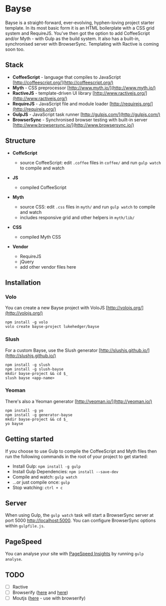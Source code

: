 # Bayse

Bayse is a straight-forward, ever-evolving, hyphen-loving project starter template. In its most basic form it is an HTML boilerplate with a CSS grid system and RequireJS. You've then got the option to add CoffeeScript and/or Myth - with Gulp as the build system. It also has a built-in, synchronised server with BrowserSync. Templating with Ractive is coming soon too.

## Stack

- **CoffeeScript** - language that compiles to JavaScript [http://coffeescript.org/](http://coffeescript.org/)
- **Myth** - CSS preprocessor [http://www.myth.io/](http://www.myth.io/)
- **RactiveJS** - template-driven UI library [http://www.ractivejs.org/](http://www.ractivejs.org/)
- **RequireJS** - JavaScript file and module loader [http://requirejs.org/](http://requirejs.org/)
- **GulpJS** - JavaScript task runner [http://gulpjs.com/](http://gulpjs.com/)
- **BrowserSync** - Synchronised browser testing with built-in server [http://www.browsersync.io/](http://www.browsersync.io/)

## Structure

- **CoffeScript**
    - source CoffeeScript: edit `.coffee` files in `coffee/` and run `gulp watch` to compile and watch

- **JS**
    - compiled CoffeeScript

- **Myth**
    - source CSS: edit `.css` files in `myth/` and run `gulp watch` to compile and watch
    - includes responsive grid and other helpers in `myth/lib/`

- **CSS**
	- compiled Myth CSS

- **Vendor**
    - RequireJS
    - jQuery
    - add other vendor files here

## Installation

### Volo

You can create a new Bayse project with VoloJS [http://volojs.org/](http://volojs.org/)

```
npm install -g volo
volo create bayse-project lukehedger/bayse
```

### Slush

For a custom Bayse, use the Slush generator [http://slushjs.github.io/](http://slushjs.github.io/)

```
npm install -g slush
npm install -g slush-bayse
mkdir bayse-project && cd $_
slush bayse <app-name>
```

### Yeoman

There's also a Yeoman generator [http://yeoman.io/](http://yeoman.io/)

```
npm install -g yo
npm install -g generator-bayse
mkdir bayse-project && cd $_
yo bayse
```

## Getting started

If you choose to use Gulp to compile the CoffeeScript and Myth files then run the following commands in the root of your project to get started:

- Install Gulp: `npm install -g gulp`
- Install Gulp Dependencies: `npm install --save-dev`
- Compile and watch: `gulp watch`
- ...or just compile once: `gulp`
- Stop watching: `ctrl + c`

## Server

When using Gulp, the `gulp watch` task will start a BrowserSync server at port 5000 [http://localhost:5000](http://localhost:5000). You can configure BrowserSync options within `gulpfile.js`.

## PageSpeed

You can analyse your site with [PageSpeed Insights](https://developers.google.com/speed/pagespeed/insights/) by running `gulp analyse`.

## TODO

- [ ] Ractive
- [ ] Browserify ([here](http://viget.com/extend/gulp-browserify-starter-faq) and [here](http://browserify.org/))
- [ ] Moutjs ([here](http://moutjs.com/) - use with browserify)